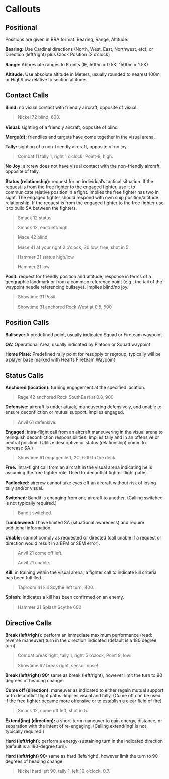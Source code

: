 # Callouts
## Positional
Positions are given in BRA format: Bearing, Range, Altitude.

**Bearing:** Use Cardinal directions (North, West, East, Northwest, etc), or Direction (left/right) plus Clock Position (2 o’clock)

**Range:** Abbreviate ranges to K units (IE, 500m = 0.5K, 1500m = 1.5K)

**Altitude:** Use absolute altitude in Meters, usually rounded to nearest 100m, or High/Low relative to section altitude.

## Contact Calls
**Blind:** no visual contact with friendly aircraft, opposite of visual.
> Nickel 72 blind, 600.

**Visual:** sighting of a friendly aircraft, opposite of blind

**Merge(d):** friendlies and targets have come together in the visual arena. 

**Tally:** sighting of a non-friendly aircraft, opposite of no joy. 
> Combat 11 tally 1, right 1 o’clock, Point-8, high.

**No Joy:** aircrew does not have visual contact with the non-friendly aircraft, opposite of tally. 

**Status (relationship):** request for an individual’s tactical situation. If the request is from the free fighter to the engaged fighter, use it to communicate relative position in a fight. Implies the free fighter has two in sight. The engaged fighter should respond with own ship position/altitude relationship. If the request is from the engaged fighter to the free fighter use it to build SA between the fighters. 

> Smack 12 status.
>
> Smack 12, east/left/high.

> Mace 42 blind.
>
> Mace 41 at your right 2 o’clock, 30 low, free, shot in 5.


> Hammer 21 status high/low
>
> Hammer 21 low
    
**Posit:** request for friendly position and altitude; response in terms of a geographic landmark or from a common reference point (e.g., the tail of the waypoint needle referencing bullseye). Implies blind/no joy. 
> Showtime 31 Posit.
>
> Showtime 31 anchored Rock West at 0.5, 500 

## Position Calls
**Bullseye:** A predefined point, usually indicated Squad or Fireteam waypoint

**OA:** Operational Area, usually indicated by Platoon or Squad waypoint

**Home Plate:** Predefined rally point for resupply or regroup, typically will be a player base marked with Hearts Fireteam Waypoint

## Status Calls
**Anchored (location):** turning engagement at the specified location. 
> Rage 42 anchored Rock SouthEast at 0.8, 900

**Defensive:** aircraft is under attack, maneuvering defensively, and unable to ensure deconfliction or mutual support. Implies engaged. 
> Anvil 61 defensive.

**Engaged:** intra-flight call from an aircraft maneuvering in the visual arena to relinquish deconfliction responsibilities. Implies tally and in an offensive or neutral position. (Utilize descriptive or status (relationship) comm to increase SA.) 
> Showtime 61 engaged left, 2C, 600 to the deck.

**Free:** intra-flight call from an aircraft in the visual arena indicating he is assuming the free fighter role. Used to deconflict fighter flight paths.

**Padlocked:** aircrew cannot take eyes off an aircraft without risk of losing tally and/or visual. 

**Switched:** Bandit is changing from one aircraft to another. (Calling switched is not typically required.) 
> Bandit switched.
    
**Tumbleweed:** I have limited SA (situational awareness) and require additional information. 

**Unable:** cannot comply as requested or directed (call unable if a request or direction would result in a BFM or SEM error). 
> Anvil 21 come off left.
>
> Anvil 21 unable.

**Kill:** in training within the visual arena, a fighter call to indicate kill criteria has been fulfilled. 
> Taproom 41 kill Scythe left turn, 400.

**Splash:** Indicates a kill has been confirmed on an enemy.
> Hammer 21 Splash Scythe 600

## Directive Calls
**Break (left/right):** perform an immediate maximum performance (read: reverse maneuver) turn in the direction indicated (default is a 180 degree turn). 
> Combat break right, tally 1, right 5 o’clock, Point 9, low!
>
> Showtime 62 break right, sensor nose!
    
**Break (left/right) 90:** same as break (left/right), however limit the turn to 90 degrees of heading change. 

**Come off (direction):** maneuver as indicated to either regain mutual support or to deconflict flight paths. Implies visual and tally. (Come off can be used if the free fighter became more offensive or to establish a clear field of fire) 
> Smack 12, come off left, shot in 5.

**Extend(ing) (direction):** a short-term maneuver to gain energy, distance, or separation with the intent of re-engaging. (Calling extend(ing) is not typically required.)

**Hard (left/right):** perform a energy-sustaining turn in the indicated direction (default is a 180-degree turn). 

**Hard (left/right) 90:** same as hard (left/right), however limit the turn to 90 degrees of heading change. 
> Nickel hard left 90, tally 1, left 10 o’clock, 0.7.
